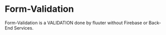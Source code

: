 # Form-Validation
Form-Validation is a VALIDATION done by fluuter without Firebase or Back-End Services.
